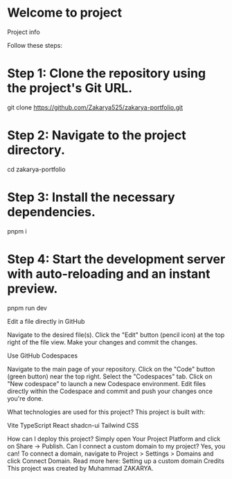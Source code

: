 # Welcome to project
Project info

Follow these steps:

# Step 1: Clone the repository using the project's Git URL.

git clone https://github.com/Zakarya525/zakarya-portfolio.git

# Step 2: Navigate to the project directory.

cd zakarya-portfolio

# Step 3: Install the necessary dependencies.

pnpm i

# Step 4: Start the development server with auto-reloading and an instant preview.

pnpm run dev

Edit a file directly in GitHub

Navigate to the desired file(s).
Click the "Edit" button (pencil icon) at the top right of the file view.
Make your changes and commit the changes.

Use GitHub Codespaces

Navigate to the main page of your repository.
Click on the "Code" button (green button) near the top right.
Select the "Codespaces" tab.
Click on "New codespace" to launch a new Codespace environment.
Edit files directly within the Codespace and commit and push your changes once you're done.

What technologies are used for this project?
This project is built with:

Vite
TypeScript
React
shadcn-ui
Tailwind CSS

How can I deploy this project?
Simply open Your Project Platform and click on Share -> Publish.
Can I connect a custom domain to my project?
Yes, you can!
To connect a domain, navigate to Project > Settings > Domains and click Connect Domain.
Read more here: Setting up a custom domain
Credits
This project was created by Muhammad ZAKARYA.
